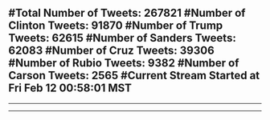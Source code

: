 #Total Number of Tweets: 267821 
#Number of Clinton Tweets: 91870
#Number of Trump Tweets: 62615
#Number of Sanders Tweets: 62083
#Number of Cruz Tweets: 39306
#Number of Rubio Tweets: 9382
#Number of Carson Tweets: 2565
#Current Stream Started at Fri Feb 12 00:58:01 MST
---
---
---
